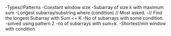 -Types//Patterns
    -Constant window size
        -Subarray of size k with maximum sum
    -Longest subarray/substring where (condition) // Most asked.
        -// Find the longest Subarray with Sum <= K
    -No of subarrays with some condition.
        -solved using pattern 2
        -no of subarrays with sum=k.
    -Shortest/min window with condition



<!-- 

General Format

public static int optimal(int arr[],int k){
        int l=0;
        int r=0;
        int currSum=0;
        int maxlen=0;
        while(r<arr.length){
            currSum+=arr[r];
            while(currSum>k){
                currSum-=arr[l];
                l++;
            }
            if(currSum<=k){
                maxlen=Math.max(maxlen,r-l+1);
            }
            r++;
        }
        return maxlen;
    }
 -->